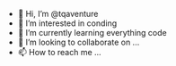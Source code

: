 - 👋 Hi, I’m @tqaventure
- 👀 I’m interested in conding
- 🌱 I’m currently learning everything code
- 💞️ I’m looking to collaborate on ...
- 📫 How to reach me ...

<!---
tqaventure/tqaventure is a ✨ special ✨ repository because its `README.md` (this file) appears on your GitHub profile.
You can click the Preview link to take a look at your changes.
--->
